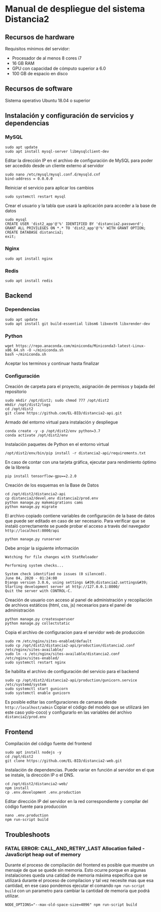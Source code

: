 # Manual de despliegue del sistema Distancia2

## Recursos de hardware

Requisitos mínimos del servidor:
- Procesador de al menos 8 cores i7
- 16 GB RAM
- GPU con capacidad de cómputo superior a 6.0
- 100 GB de espacio en disco

## Recursos de software

Sistema operativo Ubuntu 18.04 o superior

## Instalación y configuración de servicios y dependencias

### MySQL

```
sudo apt update
sudo apt install mysql-server libmysqlclient-dev
```

Editar la dirección IP en el archivo de configuración de MySQL para poder ser accedido desde un
cliente externo al servidor
```
sudo nano /etc/mysql/mysql.conf.d/mysqld.cnf
bind-address = 0.0.0.0
```

Reiniciar el servicio para aplicar los cambios
```
sudo systemctl restart mysql
```

Crear el usuario y la tabla que usará la aplicación para acceder a la base de datos
```
sudo mysql
CREATE USER 'dist2_app'@'%' IDENTIFIED BY 'distancia2.password';
GRANT ALL PRIVILEGES ON *.* TO 'dist2_app'@'%' WITH GRANT OPTION;
CREATE DATABASE distancia2;
exit;
```
### Nginx
```
sudo apt install nginx
```

### Redis
```
sudo apt install redis
```

## Backend

### Dependencias
```
sudo apt update
sudo apt install git build-essential libsm6 libxext6 libxrender-dev
```

### Python
```
wget https://repo.anaconda.com/miniconda/Miniconda3-latest-Linux-x86_64.sh -O ~/miniconda.sh
bash ~/miniconda.sh
```

Aceptar los terminos y continuar hasta finalizar

### Configuración
Creación de carpeta para el proyecto, asignación de permisos y bajada del repositorio
```
sudo mkdir /opt/dist2; sudo chmod 777 /opt/dist2
mkdir /opt/dist2/logs
cd /opt/dist2
git clone https://github.com/EL-BID/distancia2-api.git
```

Armado del entorno virtual para instalación y despliegue
```
conda create -y -p /opt/dist2/env python=3.7
conda activate /opt/dist2/env
```

Instalación paquetes de Python en el entorno virtual
```
/opt/dist2/env/bin/pip install -r distancia2-api/requirements.txt
```

En caso de contar con una tarjeta gráfica, ejecutar para rendimiento óptimo de la librería
```
pip install tensorflow-gpu==2.2.0
```

Creación de los esquemas en la Base de Datos
```
cd /opt/dist2/distancia2-api
cp distancia2/devel.env distancia2/prod.env
python manage.py makemigrations cams
python manage.py migrate
```

El archivo copiado contiene variables de configuración de la base de datos que puede
ser editado en caso de ser necesario. Para verificar que se instaló correctamente se puede
probar el acceso a través del navegador `http://localhost:8000/api`
```
python manage.py runserver
```

Debe arrojar la siguiente información
```
Watching for file changes with StatReloader

Performing system checks...

System check identified no issues (0 silenced).
June 04, 2020 - 01:24:00
Django version 3.0.6, using settings &#39;distancia2.settings&#39;
Starting development server at http://127.0.0.1:8000/
Quit the server with CONTROL-C.
```

Creación de usuario con acceso al panel de administración y recopilación de archivos estáticos
(html, css, js) necesarios para el panel de administración
```
python manage.py createsuperuser
python manage.py collectstatic
```

Copia el archivo de configuracion para el servidor web de producción
```
sudo rm /etc/nginx/sites-enabled/default
sudo cp /opt/dist2/distancia2-api/production/distancia2.conf /etc/nginx/sites-available/
sudo ln -s /etc/nginx/sites-available/distancia2.conf /etc/nginx/sites-enabled/
sudo systemctl restart nginx
```

Se habilita el archivo de configuración del servicio para el backend
```
sudo cp /opt/dist2/distancia2-api/production/gunicorn.service /etc/systemd/system
sudo systemctl start gunicorn
sudo systemctl enable gunicorn
```

Es posible editar las configuraciones de camaras desde `http://localhost/admin`
Copiar el código del modelo que se utilizará (en este caso yolo-coco) y configurarlo en las variables
del archivo `distancia2/prod.env`

## Frontend
Compilación del código fuente del frontend
```
sudo apt install nodejs -y
cd /opt/dist2
git clone https://github.com/EL-BID/distancia2-web.git
```

Instalación de dependencias. Puede variar en función al servidor en el que se instale,
la dirección IP o el DNS.
```
cd /opt/dist2/distancia2-web/
npm install
cp .env.development .env.production
```

Editar dirección IP del servidor en la red correspondiente y compilar del código
fuente para producción
```
nano .env.production
npm run-script build
```

## Troubleshoots

### FATAL ERROR: CALL_AND_RETRY_LAST Allocation failed - JavaScript heap out of memory

Durante el proceso de compilación del frontend es posible que muestre un mensaje de que se quede sin memoria.
Esto ocurre porque en algunas instalaciones queda  una catidad de memoria máxima especifica que se utilizará
durante el proceso de compilacion y tal vez necesite mas que esa cantidad, en ese caso pondemos ejecutar el comando
`npm run-script build` con un parametro para cambiar la cantidad de memoria que podrá utilizar.
```
NODE_OPTIONS="--max-old-space-size=4096" npm run-script build
```
